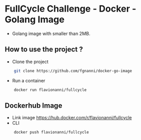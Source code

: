 # FullCycle Challenge - Docker - Golang Image  
- Golang image with smaller than 2MB.  

## How to use the project ?
- Clone the project
```sh
    git clone https://github.com/fgnanni/docker-go-image
```
- Run a container
```sh
    docker run flavionanni/fullcycle
```
## Dockerhub Image
- Link image
https://hub.docker.com/r/flavionanni/fullcycle
- CLI
```sh
    docker push flavionanni/fullcycle
```